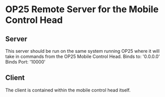 # OP25 Remote Server for the Mobile Control Head

## Server

This server should be run on the same system running OP25 where it will take in commands from the OP25 Mobile Control Head.
Binds to: '0.0.0.0' Binds Port: '10000'

## Client

The client is contained within the mobile control head itself. 
